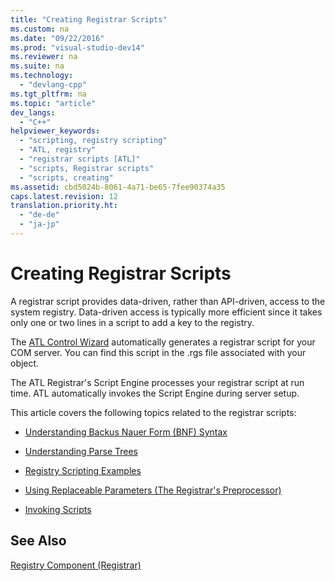 ```yaml
---
title: "Creating Registrar Scripts"
ms.custom: na
ms.date: "09/22/2016"
ms.prod: "visual-studio-dev14"
ms.reviewer: na
ms.suite: na
ms.technology: 
  - "devlang-cpp"
ms.tgt_pltfrm: na
ms.topic: "article"
dev_langs: 
  - "C++"
helpviewer_keywords: 
  - "scripting, registry scripting"
  - "ATL, registry"
  - "registrar scripts [ATL]"
  - "scripts, Registrar scripts"
  - "scripts, creating"
ms.assetid: cbd5024b-8061-4a71-be65-7fee90374a35
caps.latest.revision: 12
translation.priority.ht: 
  - "de-de"
  - "ja-jp"
---
```

# Creating Registrar Scripts
A registrar script provides data-driven, rather than API-driven, access to the system registry. Data-driven access is typically more efficient since it takes only one or two lines in a script to add a key to the registry.  
  
 The [ATL Control Wizard](../VS_csharp/atl-control-wizard.md) automatically generates a registrar script for your COM server. You can find this script in the .rgs file associated with your object.  
  
 The ATL Registrar's Script Engine processes your registrar script at run time. ATL automatically invokes the Script Engine during server setup.  
  
 This article covers the following topics related to the registrar scripts:  
  
-   [Understanding Backus Nauer Form (BNF) Syntax](../VS_csharp/understanding-backus-nauer-form--bnf--syntax.md)  
  
-   [Understanding Parse Trees](../VS_csharp/understanding-parse-trees.md)  
  
-   [Registry Scripting Examples](../VS_csharp/registry-scripting-examples.md)  
  
-   [Using Replaceable Parameters (The Registrar's Preprocessor)](../VS_csharp/using-replaceable-parameters--the-registrar-s-preprocessor-.md)  
  
-   [Invoking Scripts](../VS_csharp/invoking-scripts.md)  
  
## See Also  
 [Registry Component (Registrar)](../VS_csharp/atl-registry-component--registrar-.md)